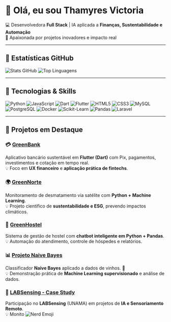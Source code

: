 # 👋 Olá, eu sou Thamyres Victoria  

💻 Desenvolvedora **Full Stack** | IA aplicada a **Finanças, Sustentabilidade e Automação**  
🌱 Apaixonada por projetos inovadores e impacto real  

---

## 🌟 Estatísticas GitHub
![Stats GitHub](https://github-readme-stats.vercel.app/api?username=Thamy00Vic&show_icons=true&theme=radical&count_private=true)
![Top Linguagens](https://github-readme-stats.vercel.app/api/top-langs/?username=Thamy00Vic&layout=compact&theme=radical)

---

## 🔧 Tecnologias & Skills
![Python](https://img.shields.io/badge/Python-3776AB?style=for-the-badge&logo=python&logoColor=white)
![JavaScript](https://img.shields.io/badge/JavaScript-F7DF1E?style=for-the-badge&logo=javascript&logoColor=black)
![Dart](https://img.shields.io/badge/Dart-0175C2?style=for-the-badge&logo=dart&logoColor=white)
![Flutter](https://img.shields.io/badge/Flutter-02569B?style=for-the-badge&logo=flutter&logoColor=white)
![HTML5](https://img.shields.io/badge/HTML5-E34F26?style=for-the-badge&logo=html5&logoColor=white)
![CSS3](https://img.shields.io/badge/CSS3-1572B6?style=for-the-badge&logo=css3&logoColor=white)
![MySQL](https://img.shields.io/badge/MySQL-4479A1?style=for-the-badge&logo=mysql&logoColor=white)
![PostgreSQL](https://img.shields.io/badge/PostgreSQL-4169E1?style=for-the-badge&logo=postgresql&logoColor=white)
![Docker](https://img.shields.io/badge/Docker-2496ED?style=for-the-badge&logo=docker&logoColor=white)
![Scikit-Learn](https://img.shields.io/badge/Scikit--Learn-F7931E?style=for-the-badge&logo=scikit-learn&logoColor=white)
![Pandas](https://img.shields.io/badge/Pandas-150458?style=for-the-badge&logo=pandas&logoColor=white)
![Laravel](https://img.shields.io/badge/Laravel-F55247?style=for-the-badge&logo=laravel&logoColor=white)

---

## 🌟 Projetos em Destaque

### 💳 [GreenBank](https://github.com/Thamy00Vic/projeto-greenbank)  
Aplicativo bancário sustentável em **Flutter (Dart)** com Pix, pagamentos, investimentos e cotação em tempo real.  
💡 Foco em **UX financeiro** e **aplicação prática de fintechs**.

### 🌍 [GreenNorte](https://github.com/Thamy00Vic/ProjetoMonitoramento)  
Monitoramento de desmatamento via satélite com **Python + Machine Learning**.  
💡 Projeto científico de **sustentabilidade e ESG**, prevendo impactos climáticos.

### 🏡 [GreenHostel](https://github.com/Thamy00Vic/HostelManager)  
Sistema de gestão de hostel com **chatbot inteligente em Python + Pandas**.  
💡 Automação do atendimento, controle de hóspedes e relatórios.

### 📊 [Projeto Naive Bayes](https://github.com/Thamy00Vic/projeto-naive-bayes)  
Classificador **Naive Bayes** aplicado a dados de vinhos. 🍷  
💡 Demonstração prática de **Machine Learning supervisionado** e análise de dados.

### 🔬 [LABSensing - Case Study](https://github.com/LABSensing/LabSesing-case-study)  
Participação no **LABSensing** (UNAMA) em projetos de **IA e Sensoriamento Remoto**.  
💡 Monito
![Nerd Emoji](URL_DA_IMAGEM)

